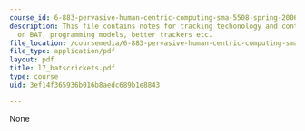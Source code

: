 ```yaml
---
course_id: 6-883-pervasive-human-centric-computing-sma-5508-spring-2006
description: This file contains notes for tracking techonology and contains information
  on BAT, programming models, better trackers etc.
file_location: /coursemedia/6-883-pervasive-human-centric-computing-sma-5508-spring-2006/3ef14f365936b016b8aedc689b1e8843_l7_batscrickets.pdf
file_type: application/pdf
layout: pdf
title: l7_batscrickets.pdf
type: course
uid: 3ef14f365936b016b8aedc689b1e8843

---
```

None